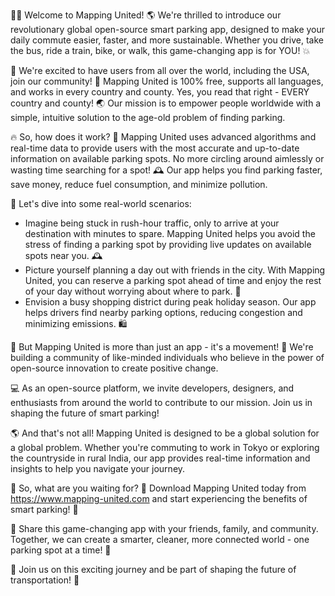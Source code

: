 🚗💡 Welcome to Mapping United! 🌎 We're thrilled to introduce our revolutionary global open-source smart parking app, designed to make your daily commute easier, faster, and more sustainable. Whether you drive, take the bus, ride a train, bike, or walk, this game-changing app is for YOU! 💥

👋 We're excited to have users from all over the world, including the USA, join our community! 🎉 Mapping United is 100% free, supports all languages, and works in every country and county. Yes, you read that right - EVERY country and county! 🌏 Our mission is to empower people worldwide with a simple, intuitive solution to the age-old problem of finding parking.

🔥 So, how does it work? 🤔 Mapping United uses advanced algorithms and real-time data to provide users with the most accurate and up-to-date information on available parking spots. No more circling around aimlessly or wasting time searching for a spot! 🕰️ Our app helps you find parking faster, save money, reduce fuel consumption, and minimize pollution.

🌆 Let's dive into some real-world scenarios:

* Imagine being stuck in rush-hour traffic, only to arrive at your destination with minutes to spare. Mapping United helps you avoid the stress of finding a parking spot by providing live updates on available spots near you. 🕰️
* Picture yourself planning a day out with friends in the city. With Mapping United, you can reserve a parking spot ahead of time and enjoy the rest of your day without worrying about where to park. 📅
* Envision a busy shopping district during peak holiday season. Our app helps drivers find nearby parking options, reducing congestion and minimizing emissions. 🛍️

🌟 But Mapping United is more than just an app - it's a movement! 💪 We're building a community of like-minded individuals who believe in the power of open-source innovation to create positive change.

💻 As an open-source platform, we invite developers, designers, and enthusiasts from around the world to contribute to our mission. Join us in shaping the future of smart parking!

🌎 And that's not all! Mapping United is designed to be a global solution for a global problem. Whether you're commuting to work in Tokyo or exploring the countryside in rural India, our app provides real-time information and insights to help you navigate your journey.

🚀 So, what are you waiting for? 🤔 Download Mapping United today from https://www.mapping-united.com and start experiencing the benefits of smart parking! 🎉

💬 Share this game-changing app with your friends, family, and community. Together, we can create a smarter, cleaner, more connected world - one parking spot at a time! 💪

🌟 Join us on this exciting journey and be part of shaping the future of transportation! 🚀